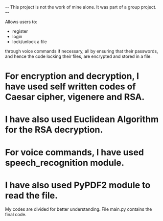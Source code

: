 -- This project is not the work of mine alone. It was part of a group project. --

Allows users to:

- register
- login
- lock/unlock a file

through voice commands if necessary, all by ensuring that their passwords, and hence the code locking their files, are encrypted and stored in a file.

# For encryption and decryption, I have used self written codes of Caesar cipher, vigenere and RSA.

# I have also used Euclidean Algorithm for the RSA decryption.

# For voice commands, I have used speech_recognition module.

# I have also used PyPDF2 module to read the file.



My codes are divided for better understanding. File main.py contains the final code.
